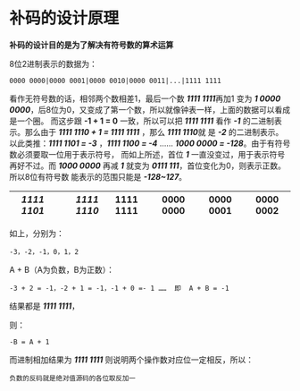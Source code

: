# 补码的设计原理

**补码的设计目的是为了解决有符号数的算术运算**

8位2进制表示的数据为：

    0000 0000|0000 0001|0000 0010|0000 0011|...|1111 1111
 看作无符号数的话，相邻两个数相差1，最后一个数 ***1111 1111***再加1  变为 ***1 0000 0000***，后8位为0，又变成了第一个数，所以就像钟表一样，上面的数据可以看成是一个圈。
 而这步跟 **-1 + 1 = 0** 一致，所以可以把  ***1111 1111*** 看作 ***-1*** 的二进制表示。那么由于 ***1111 1110 + 1 = 1111 1111*** ，那么 ***1111 1110***就
 是 ***-2*** 的二进制表示。以此类推：***1111 1101 = -3*** ，***1111 1100 = -4*** …… ***1000 0000 = -128***。由于有符号数必须要取一位用于表示符号，
 而如上所述，首位 ***1*** 一直没变过，用于表示符号再好不过。而 ***1000 0000*** 再减 ***1*** 就变为 ***0111 111***，首位变化为0，则表示正数。所以8位有符号数
 能表示的范围只能是 ***-128~127***。
 

| ***1111 1101***      | ***1111 1110***      | 1111 1111  |   0000 0000    | 0000 0001|0000 0002|
| --------       | -----:         | :----:         | :----:         | :----:         |:----:         |


如上，分别为：  

    -3，-2，-1，0，1，2  
 
 A + B（A为负数，B为正数）：
 
    -3 + 2 = -1，-2 + 1 = -1，-1 + 0 =- 1 ……  即  A + B = -1
结果都是 ***1111 1111***，

则：

    -B = A + 1 

而进制相加结果为 ***1111 1111*** 则说明两个操作数对应位一定相反，所以：
  
    负数的反码就是绝对值源码的各位取反加一
